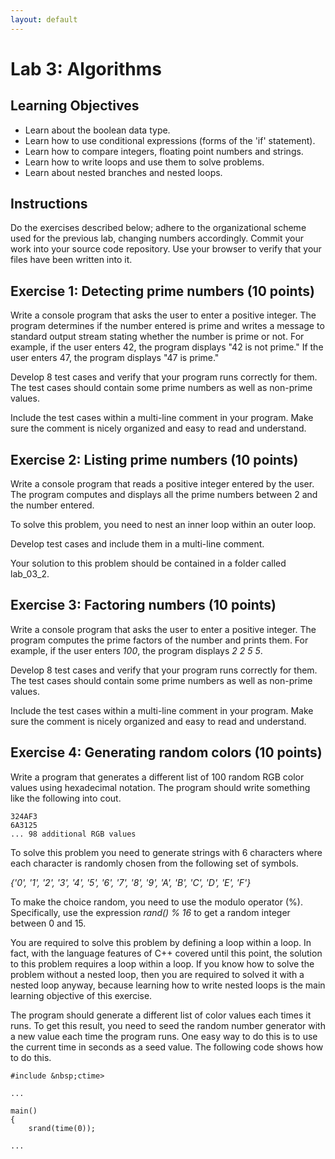 ```yaml
---
layout: default
---
```


<h1>Lab 3: Algorithms</h1>

## Learning Objectives

- Learn about the boolean data type.
- Learn how to use conditional expressions (forms of the 'if' statement).
- Learn how to compare integers, floating point numbers and strings.
- Learn how to write loops and use them to solve problems.
- Learn about nested branches and nested loops.

## Instructions

Do the exercises described below; adhere to the organizational scheme used for the previous lab, changing numbers accordingly.  Commit your work into your source code repository.  Use your browser to verify that your files have been written into it.

## Exercise 1:  Detecting prime numbers (10 points)

Write a console program that asks the user to enter a positive integer.  The program determines if the number entered is prime and writes a message to standard output stream stating whether the number is prime or not. For example, if the user enters 42, the program displays "42 is not prime."  If the user enters 47, the program displays "47 is prime."

Develop 8 test cases and verify that your program runs correctly for them.  The test cases should contain some prime numbers as well as non-prime values.

Include the test cases within a multi-line comment in your program.  Make sure the comment is nicely organized and easy to read and understand.

## Exercise 2: Listing prime numbers (10 points)

Write a console program that reads a positive integer entered by the user.  The program computes and displays all the prime numbers between 2 and the number entered.

To solve this problem, you need to nest an inner loop within an outer loop.

Develop test cases and include them in a multi-line comment.

Your solution to this problem should be contained in a folder called lab_03_2.

## Exercise 3:  Factoring numbers (10 points)

Write a console program that asks the user to enter a positive integer.  The program computes the prime factors of the number and prints them.  For example, if the user enters _100_, the program displays _2 2 5 5_.

Develop 8 test cases and verify that your program runs correctly for them.  The test cases should contain some prime numbers as well as non-prime values.

Include the test cases within a multi-line comment in your program.  Make sure the comment is nicely organized and easy to read and understand.

## Exercise 4: Generating random colors (10 points)

Write a program that generates a different list of 100 random RGB color values using hexadecimal notation.  The program should write something like the following into cout.

~~~
324AF3
6A3125
... 98 additional RGB values
~~~

To solve this problem you need to generate strings with 6 characters where each character is randomly chosen from the following set of symbols.

_{'0', '1', '2', '3', '4', '5', '6', '7', '8', '9', 'A', 'B', 'C', 'D', 'E', 'F'}_

To make the choice random, you need to use the modulo operator (%).  Specifically, use the expression _rand() % 16_ to get a random integer between 0 and 15.

You are required to solve this problem by defining a loop within a loop.  In fact, with the language features of C++ covered until this point, the solution to this problem requires a loop within a loop.  If you know how to solve the problem without a nested loop, then you are required to solved it with a nested loop anyway, because learning how to write nested loops is the main learning objective of this exercise.

The program should generate a different list of color values each times it runs.  To get this result, you need to seed the random number generator with a new value each time the program runs.  One easy way to do this is to use the current time in seconds as a seed value.  The following code shows how to do this.

~~~
#include &nbsp;ctime>

...

main()
{
    srand(time(0));

...
~~~


